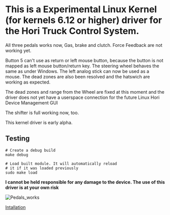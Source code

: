 # This is a Experimental Linux Kernel (for kernels 6.12 or higher) driver for the Hori Truck Control System.

All three pedals works now, Gas, brake and clutch.
Force Feedback are not working yet.

Button 5 can't use as return or left mouse button, because the button is not mapped as left mouse button/return key.
The steering wheel behaves the same as under Windows. The left analog stick can now be used as a mouse.
The dead zones are also been resolved and the hatswich are working as expected.

The dead zones and range from the Wheel are fixed at this moment and the driver does not yet have a userspace connection for the future Linux Hori Device Management GUI

The shifter is full working now, too.

This kernel driver is early alpha.

## Testing
```shell
# Create a debug build
make debug

# Load built module. It will automatically reload
# it if it was loaded previously
sudo make load
```

**I cannot be held responsible for any damage to the device. The use of this driver is at your own risk**

![Pedals_works](https://github.com/user-attachments/assets/7f347458-5c01-4d28-bd4c-e2b78a502ef2)

[Intallation](https://github.com/LinuxGamesTV/hori_control_systems/wiki)
